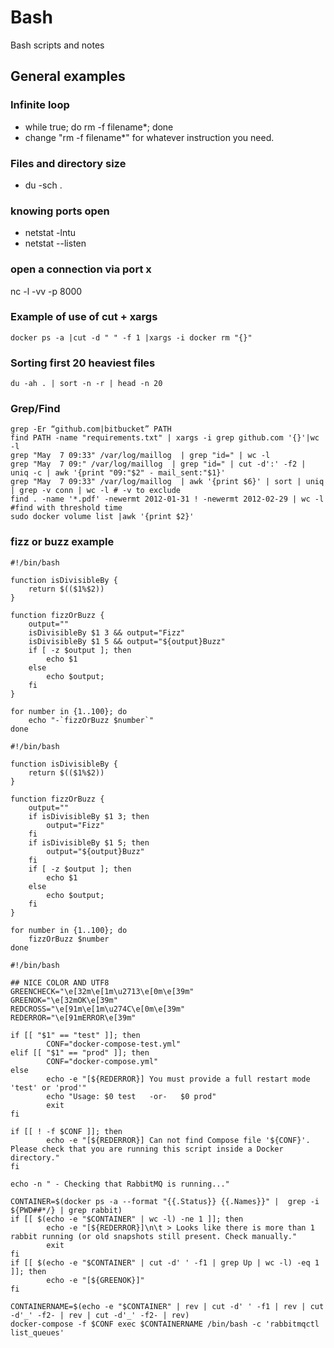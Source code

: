 # Bash

Bash scripts and notes

## General examples

### Infinite loop
* while true; do rm -f filename*; done
* change "rm -f filename*" for whatever instruction you need. 

### Files and directory size
* du -sch . 

### knowing ports open
* netstat -lntu
* netstat --listen

### open a connection via port x
nc -l -vv -p 8000

### Example of use of cut + xargs
```
docker ps -a |cut -d " " -f 1 |xargs -i docker rm "{}"
```
### Sorting first 20 heaviest files

```
du -ah . | sort -n -r | head -n 20
```

### Grep/Find 
```
grep -Er “github.com|bitbucket” PATH
find PATH -name "requirements.txt" | xargs -i grep github.com '{}'|wc -l
grep "May  7 09:33" /var/log/maillog  | grep "id=" | wc -l
grep "May  7 09:" /var/log/maillog  | grep "id=" | cut -d':' -f2 | uniq -c | awk '{print "09:"$2" - mail_sent:"$1}'
grep "May  7 09:33" /var/log/maillog  | awk '{print $6}' | sort | uniq | grep -v conn | wc -l # -v to exclude 
find . -name '*.pdf' -newermt 2012-01-31 ! -newermt 2012-02-29 | wc -l #find with threshold time
sudo docker volume list |awk '{print $2}' 
```
### fizz or buzz example

```
#!/bin/bash
 
function isDivisibleBy {
    return $(($1%$2))
}
 
function fizzOrBuzz {
    output=""
    isDivisibleBy $1 3 && output="Fizz"
    isDivisibleBy $1 5 && output="${output}Buzz"
    if [ -z $output ]; then
        echo $1
    else
        echo $output;
    fi
}
 
for number in {1..100}; do
    echo "-`fizzOrBuzz $number`"
done

#!/bin/bash
 
function isDivisibleBy {
    return $(($1%$2))
}
 
function fizzOrBuzz {
    output=""
    if isDivisibleBy $1 3; then
        output="Fizz"
    fi
    if isDivisibleBy $1 5; then
        output="${output}Buzz"
    fi
    if [ -z $output ]; then
        echo $1
    else
        echo $output;
    fi
}
 
for number in {1..100}; do
    fizzOrBuzz $number
done

```

```
#!/bin/bash

## NICE COLOR AND UTF8
GREENCHECK="\e[32m\e[1m\u2713\e[0m\e[39m"
GREENOK="\e[32mOK\e[39m"
REDCROSS="\e[91m\e[1m\u274C\e[0m\e[39m"
REDERROR="\e[91mERROR\e[39m"

if [[ "$1" == "test" ]]; then
        CONF="docker-compose-test.yml"
elif [[ "$1" == "prod" ]]; then
        CONF="docker-compose.yml"
else
        echo -e "[${REDERROR}] You must provide a full restart mode 'test' or 'prod'"
        echo "Usage: $0 test   -or-   $0 prod"
        exit
fi

if [[ ! -f $CONF ]]; then
        echo -e "[${REDERROR}] Can not find Compose file '${CONF}'. Please check that you are running this script inside a Docker directory."
fi

echo -n " - Checking that RabbitMQ is running..."

CONTAINER=$(docker ps -a --format "{{.Status}} {{.Names}}" |  grep -i ${PWD##*/} | grep rabbit)
if [[ $(echo -e "$CONTAINER" | wc -l) -ne 1 ]]; then
        echo -e "[${REDERROR}]\n\t > Looks like there is more than 1 rabbit running (or old snapshots still present. Check manually."
        exit
fi
if [[ $(echo -e "$CONTAINER" | cut -d' ' -f1 | grep Up | wc -l) -eq 1 ]]; then
        echo -e "[${GREENOK}]"
fi

CONTAINERNAME=$(echo -e "$CONTAINER" | rev | cut -d' ' -f1 | rev | cut -d'_' -f2- | rev | cut -d'_' -f2- | rev)
docker-compose -f $CONF exec $CONTAINERNAME /bin/bash -c 'rabbitmqctl list_queues'
```




